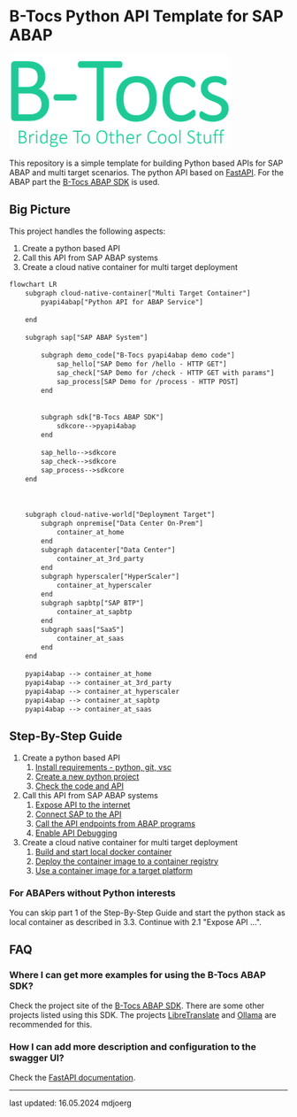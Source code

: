 # B-Tocs Python API Template for SAP ABAP 

![B-Tocs Logo](https://github.com/b-tocs/abap_btocs_core/raw/main/res/btocs_logo.gif)

This repository is a simple template for building Python based APIs for SAP ABAP and multi target scenarios. The python API based on [FastAPI](https://fastapi.tiangolo.com/). For the ABAP part the [B-Tocs ABAP SDK](https://github.com/b-tocs/abap_btocs_core) is used.

## Big Picture

This project handles the following aspects:
1. Create a python based API
2. Call this API from SAP ABAP systems
3. Create a cloud native container for multi target deployment


```mermaid
flowchart LR
    subgraph cloud-native-container["Multi Target Container"]
        pyapi4abap["Python API for ABAP Service"]

    end

    subgraph sap["SAP ABAP System"]

        subgraph demo_code["B-Tocs pyapi4abap demo code"]
            sap_hello["SAP Demo for /hello - HTTP GET"]
            sap_check["SAP Demo for /check - HTTP GET with params"]
            sap_process[SAP Demo for /process - HTTP POST]
        end

       
        subgraph sdk["B-Tocs ABAP SDK"]
            sdkcore-->pyapi4abap
        end
       
        sap_hello-->sdkcore
        sap_check-->sdkcore
        sap_process-->sdkcore
    end

 

    subgraph cloud-native-world["Deployment Target"]
        subgraph onpremise["Data Center On-Prem"]
            container_at_home
        end
        subgraph datacenter["Data Center"]
            container_at_3rd_party
        end
        subgraph hyperscaler["HyperScaler"]
            container_at_hyperscaler
        end
        subgraph sapbtp["SAP BTP"]
            container_at_sapbtp
        end
        subgraph saas["SaaS"]
            container_at_saas
        end
    end

    pyapi4abap --> container_at_home    
    pyapi4abap --> container_at_3rd_party
    pyapi4abap --> container_at_hyperscaler    
    pyapi4abap --> container_at_sapbtp
    pyapi4abap --> container_at_saas

```


## Step-By-Step Guide

1. Create a python based API
    1. [Install requirements - python, git, vsc](doc/requirements.md)
    2. [Create a new python project](doc/new_project.md)
    3. [Check the code and API](doc/check_code_and_api.md)
2. Call this API from SAP ABAP systems 
    1. [Expose API to the internet](doc/expose_api.md)
    2. [Connect SAP to the API](doc/connect_sap.md)
    3. [Call the API endpoints from ABAP programs](doc/call_api_from_sap.md)
    4. [Enable API Debugging](doc/enable_debugging.md)
3. Create a cloud native container for multi target deployment
    1. [Build and start local docker container](doc/docker_container.md)
    2. [Deploy the container image to a container registry](doc/container_image_deployment.md)
    3. [Use a container image for a target platform](doc/use_container_image.md)


### For ABAPers without Python interests

You can skip part 1 of the Step-By-Step Guide and start the python stack as local container as described in 3.3. Continue with 2.1 "Expose API ...".


## FAQ

### Where I can get more examples for using the B-Tocs ABAP SDK?

Check the project site of the [B-Tocs ABAP SDK](https://github.com/b-tocs/abap_btocs_core). There are some other projects listed using this SDK. The projects [LibreTranslate](https://github.com/b-tocs/abap_btocs_libtrl) and [Ollama](https://github.com/b-tocs/abap_btocs_ollama) are recommended for this.

### How I can add more description and configuration to the swagger UI?

Check the [FastAPI documentation](https://fastapi.tiangolo.com/).


----
last updated: 16.05.2024 mdjoerg